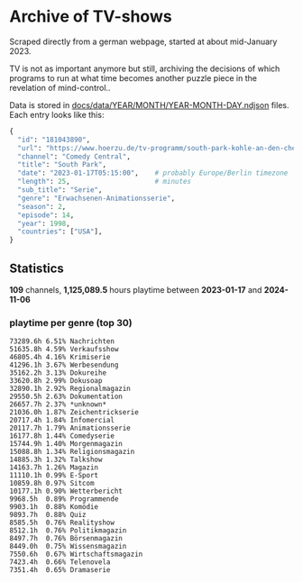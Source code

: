 # Archive of TV-shows

Scraped directly from a german webpage, started at about mid-January 2023.

TV is not as important anymore but still, archiving the decisions of which programs to run at what time
becomes another puzzle piece in the revelation of mind-control.. 

Data is stored in [docs/data/YEAR/MONTH/YEAR-MONTH-DAY.ndjson](docs/data/) files. 
Each entry looks like this:

```python
{
  "id": "181043890", 
  "url": "https://www.hoerzu.de/tv-programm/south-park-kohle-an-den-chefkoch/bid_181043890/", 
  "channel": "Comedy Central", 
  "title": "South Park", 
  "date": "2023-01-17T05:15:00",    # probably Europe/Berlin timezone 
  "length": 25,                     # minutes 
  "sub_title": "Serie", 
  "genre": "Erwachsenen-Animationsserie", 
  "season": 2, 
  "episode": 14, 
  "year": 1998, 
  "countries": ["USA"],
}
```

## Statistics

**109** channels, **1,125,089.5** hours playtime between **2023-01-17** and **2024-11-06**


### playtime per genre (top 30)

    73289.6h 6.51% Nachrichten
    51635.8h 4.59% Verkaufsshow
    46805.4h 4.16% Krimiserie
    41296.1h 3.67% Werbesendung
    35162.2h 3.13% Dokureihe
    33620.8h 2.99% Dokusoap
    32890.1h 2.92% Regionalmagazin
    29550.5h 2.63% Dokumentation
    26657.7h 2.37% *unknown*
    21036.0h 1.87% Zeichentrickserie
    20717.4h 1.84% Infomercial
    20117.7h 1.79% Animationsserie
    16177.8h 1.44% Comedyserie
    15744.9h 1.40% Morgenmagazin
    15088.8h 1.34% Religionsmagazin
    14885.3h 1.32% Talkshow
    14163.7h 1.26% Magazin
    11110.1h 0.99% E-Sport
    10859.8h 0.97% Sitcom
    10177.1h 0.90% Wetterbericht
    9968.5h  0.89% Programmende
    9903.1h  0.88% Komödie
    9893.7h  0.88% Quiz
    8585.5h  0.76% Realityshow
    8512.1h  0.76% Politikmagazin
    8497.7h  0.76% Börsenmagazin
    8449.0h  0.75% Wissensmagazin
    7550.6h  0.67% Wirtschaftsmagazin
    7423.4h  0.66% Telenovela
    7351.4h  0.65% Dramaserie

